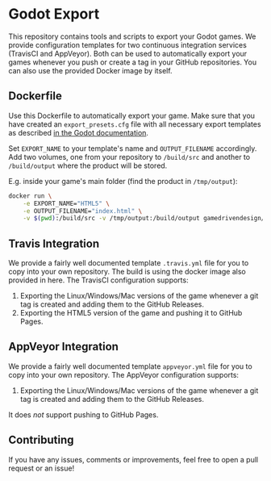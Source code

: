 # Godot Export

This repository contains tools and scripts to export your Godot games.
We provide configuration templates for two continuous integration
services (TravisCI and AppVeyor). Both can be used to automatically
export your games whenever you push or create a tag in your GitHub repositories.
You can also use the provided Docker image by itself.

## Dockerfile

Use this Dockerfile to automatically export your game. Make sure that you have
created an `export_presets.cfg` file with all necessary export templates as
described [in the Godot documentation](https://docs.godotengine.org/en/3.1/getting_started/workflow/export/exporting_projects.html).

Set `EXPORT_NAME` to your template's name and `OUTPUT_FILENAME` accordingly.
Add two volumes, one from your repository to `/build/src` and another to
`/build/output` where the product will be stored.

E.g. inside your game's main folder (find the product in `/tmp/output`):

```bash
docker run \
	-e EXPORT_NAME="HTML5" \
	-e OUTPUT_FILENAME="index.html" \
	-v $(pwd):/build/src -v /tmp/output:/build/output gamedrivendesign/godot-export
```

## Travis Integration

We provide a fairly well documented template `.travis.yml` file
for you to copy into your own repository. The build is using
the docker image also provided in here. The TravisCI configuration
supports:

1. Exporting the Linux/Windows/Mac versions of the game whenever
   a git tag is created and adding them to the GitHub Releases.
2. Exporting the HTML5 version of the game and pushing it to GitHub Pages.

## AppVeyor Integration

We provide a fairly well documented template `appveyor.yml` file
for you to copy into your own repository. The AppVeyor configuration
supports:

1. Exporting the Linux/Windows/Mac versions of the game whenever
   a git tag is created and adding them to the GitHub Releases.

It does _not_ support pushing to GitHub Pages.

## Contributing

If you have any issues, comments or improvements, feel free to
open a pull request or an issue!
